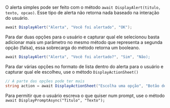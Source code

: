 O alerta simples pode ser feito com o método ``await DisplayAlert(titulo, texto, opcao)``. Esse tipo de alerta não retorna nada baseado na interação do usuário.
```c#
await DisplayAlert("Alerta", "Você foi alertado", "OK");
```


Para dar duas opções para o usuário e capturar qual ele selecionou basta adicionar mais um parâmetro no mesmo método que representa a segunda opção (falsa), essa sobrecarga do método retorna um booleano.
```c#
await DisplayAlert("Alerta", "Você foi alertado?", "Sim", "Não);
```

Para dar várias opções no formato de lista dentro do alerta para o usuário e capturar qual ele escolheu, use o método ``DisplayActionSheet()``
```c#
// A parte das opções pode ter mais
string action = await DisplayActionSheet("Escolha uma opção", "Botão de Cancelar", "Segundo Botão", "Primeira opção", "Segunda opção", "Terceira opção");
```
  
Para permitir que o usuário escreva o que quiser num prompt, use o método ``await DisplayPromptAsync("Titulo", "Texto");``
